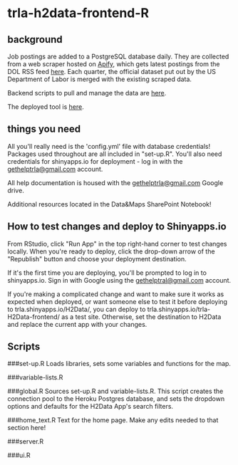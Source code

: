 # trla-h2data-frontend-R

## background

Job postings are added to a PostgreSQL database daily. They are collected from a web scraper hosted on [Apify](https://my.apify.com/account), which gets latest postings from the DOL RSS feed [here](https://seasonaljobs.dol.gov/). Each quarter, the official dataset put out by the US Department of Labor is merged with the existing scraped data.

Backend scripts to pull and manage the data are [here](https://github.com/TRLegalAid/trla-H2Data-backend).

The deployed tool is [here](https://trla.shinyapps.io/H2Data/).

## things you need

All you'll really need is the 'config.yml' file with database credentials! Packages used throughout are all included in "set-up.R". You'll also need credentials for shinyapps.io for deployment - log in with the gethelptrla@gmail.com account.

All help documentation is housed with the gethelptrla@gmail.com Google drive.

Additional resources located in the Data&Maps SharePoint Notebook!

## How to test changes and deploy to Shinyapps.io

From RStudio, click "Run App" in the top right-hand corner to test changes locally. When you're ready to deploy, click the drop-down arrow of the "Republish" button and choose your deployment destination.

If it's the first time you are deploying, you'll be prompted to log in to shinyapps.io. Sign in with Google using the gethelptral@gmail.com account.

If you're making a complicated change and want to make sure it works as expected when deployed, or want someone else to test it before deploying to trla.shinyapps.io/H2Data/, you can deploy to trla.shinyapps.io/trla-H2Data-frontend/ as a test site. Otherwise, set the destination to H2Data and replace the current app with your changes.


## Scripts

###set-up.R
Loads libraries, sets some variables and functions for the map.

###variable-lists.R


###global.R
Sources set-up.R and variable-lists.R. This script creates the connection pool to the Heroku Postgres database, and sets the dropdown options and defaults for the H2Data App's search filters.


###home_text.R
Text for the home page. Make any edits needed to that section here!


###server.R



###ui.R
